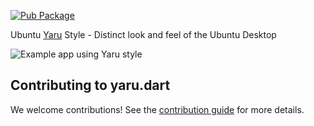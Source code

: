 [![Pub Package](https://img.shields.io/pub/v/yaru.svg)](https://pub.dev/packages/yaru)

Ubuntu [Yaru](https://github.com/ubuntu/yaru) Style - Distinct look and feel of the Ubuntu Desktop

![Example app using Yaru style](https://raw.githubusercontent.com/ubuntu/yaru.dart/main/screenshot.png)

## Contributing to yaru.dart

We welcome contributions! See the [contribution guide](CONTRIBUTING.md) for more details.
